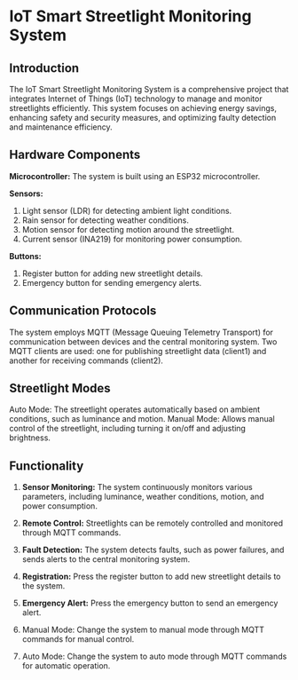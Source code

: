 
# IoT Smart Streetlight Monitoring System 

## Introduction
The IoT Smart Streetlight Monitoring System is a comprehensive project that integrates Internet of Things (IoT) technology to manage and monitor streetlights efficiently. This system focuses on achieving energy savings, enhancing safety and security measures, and optimizing faulty detection and maintenance efficiency.


## Hardware Components
**Microcontroller:** The system is built using an ESP32 microcontroller.

**Sensors:**
1. Light sensor (LDR) for detecting ambient light conditions.
2. Rain sensor for detecting weather conditions.
3. Motion sensor for detecting motion around the streetlight.
4. Current sensor (INA219) for monitoring power consumption.

**Buttons:**
1. Register button for adding new streetlight details.
2. Emergency button for sending emergency alerts.


## Communication Protocols
The system employs MQTT (Message Queuing Telemetry Transport) for communication between devices and the central monitoring system. Two MQTT clients are used: one for publishing streetlight data (client1) and another for receiving commands (client2).


## Streetlight Modes
Auto Mode: The streetlight operates automatically based on ambient conditions, such as luminance and motion.
Manual Mode: Allows manual control of the streetlight, including turning it on/off and adjusting brightness.


## Functionality
1. **Sensor Monitoring:** The system continuously monitors various parameters, including luminance, weather conditions, motion, and power consumption.

2. **Remote Control:** Streetlights can be remotely controlled and monitored through MQTT commands.

3. **Fault Detection:** The system detects faults, such as power failures, and sends alerts to the central monitoring system.

4. **Registration:** Press the register button to add new streetlight details to the system.

5. **Emergency Alert:** Press the emergency button to send an emergency alert.

6. Manual Mode: Change the system to manual mode through MQTT commands for manual control.

7. Auto Mode: Change the system to auto mode through MQTT commands for automatic operation.


